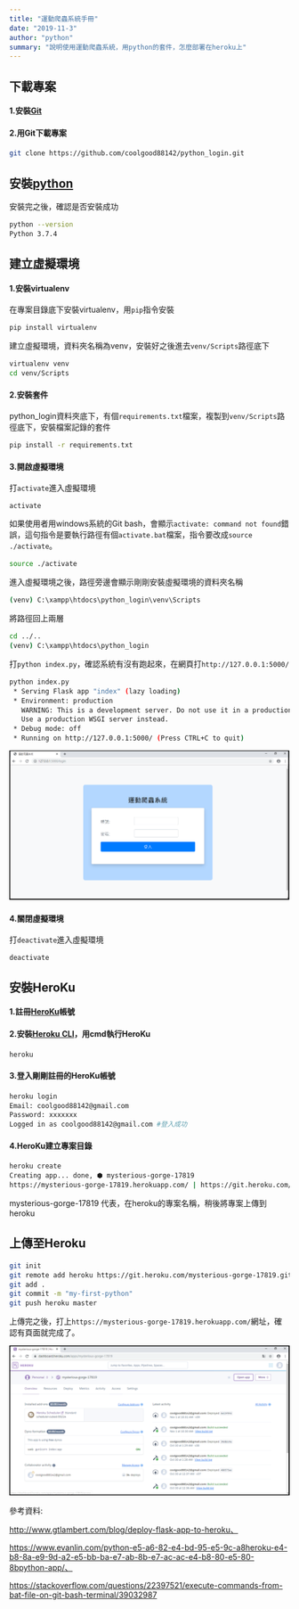 ```yaml
---
title: "運動爬蟲系統手冊"
date: "2019-11-3"
author: "python"
summary: "說明使用運動爬蟲系統，用python的套件，怎麼部署在heroku上"
---
```


## 下載專案

#### 1.安裝[Git](https://git-scm.com/downloads)

#### 2.用Git下載專案

```bash
git clone https://github.com/coolgood88142/python_login.git
```



## 安裝[python](https://www.python.org/downloads/)

安裝完之後，確認是否安裝成功

```bash
python --version
Python 3.7.4
```



## 建立虛擬環境

#### 1.安裝virtualenv

在專案目錄底下安裝virtualenv，用`pip`指令安裝

```bash
pip install virtualenv
```

建立虛擬環境，資料夾名稱為venv，安裝好之後進去`venv/Scripts`路徑底下

```bash
virtualenv venv
cd venv/Scripts
```



#### 2.安裝套件

python_login資料夾底下，有個`requirements.txt`檔案，複製到`venv/Scripts`路徑底下，安裝檔案記錄的套件

```bash
pip install -r requirements.txt
```



#### 3.開啟虛擬環境

打`activate`進入虛擬環境

```
activate
```

如果使用者用windows系統的Git bash，會顯示`activate: command not found`錯誤，這句指令是要執行路徑有個`activate.bat`檔案，指令要改成`source ./activate`。

```bash
source ./activate
```

進入虛擬環境之後，路徑旁邊會顯示剛剛安裝虛擬環境的資料夾名稱

```bash
(venv) C:\xampp\htdocs\python_login\venv\Scripts
```

將路徑回上兩層

```bash
cd ../..
(venv) C:\xampp\htdocs\python_login
```

打`python index.py`，確認系統有沒有跑起來，在網頁打`http://127.0.0.1:5000/`

```bash
python index.py
 * Serving Flask app "index" (lazy loading)
 * Environment: production
   WARNING: This is a development server. Do not use it in a production deployment.
   Use a production WSGI server instead.
 * Debug mode: off
 * Running on http://127.0.0.1:5000/ (Press CTRL+C to quit)
```

![sport](https://raw.githubusercontent.com/coolgood88142/markdown_note/master/assets/images/sport.png)



#### 4.關閉虛擬環境

打`deactivate`進入虛擬環境

```
deactivate
```



## 安裝HeroKu

#### 1.註冊[HeroKu](<https://id.heroku.com/login>)帳號

#### 2.安裝[Heroku CLI](https://devcenter.heroku.com/articles/heroku-cli#windows)，用cmd執行HeroKu

```bash
heroku
```



#### 3.登入剛剛註冊的HeroKu帳號

```bash
heroku login
Email: coolgood88142@gmail.com
Password: xxxxxxx
Logged in as coolgood88142@gmail.com #登入成功
```



#### 4.HeroKu建立專案目錄
```bash
heroku create
Creating app... done, ⬢ mysterious-gorge-17819
https://mysterious-gorge-17819.herokuapp.com/ | https://git.heroku.com/mysterious-gorge-17819.git
```

 mysterious-gorge-17819 代表，在heroku的專案名稱，稍後將專案上傳到heroku



## 上傳至Heroku

```bash
git init
git remote add heroku https://git.heroku.com/mysterious-gorge-17819.git
git add .
git commit -m "my-first-python"
git push heroku master
```

上傳完之後，打上`https://mysterious-gorge-17819.herokuapp.com/`網址，確認有頁面就完成了。

![sport_web](https://raw.githubusercontent.com/coolgood88142/markdown_note/master/assets/images/sport_web.png)



參考資料:

http://www.gtlambert.com/blog/deploy-flask-app-to-heroku、

https://www.evanlin.com/python-e5-a6-82-e4-bd-95-e5-9c-a8heroku-e4-b8-8a-e9-9d-a2-e5-bb-ba-e7-ab-8b-e7-ac-ac-e4-b8-80-e5-80-8bpython-app/、

https://stackoverflow.com/questions/22397521/execute-commands-from-bat-file-on-git-bash-terminal/39032987